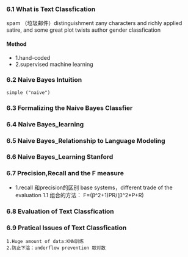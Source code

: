 ### 6.1 What is Text Classfication
spam （垃圾邮件）distinguishment
zany characters and richly applied satire, and some great plot twists
author gender classfication
#### Method
- 1.hand-coded
- 2.supervised machine learning

### 6.2 Naive Bayes Intuition
    simple ("naive")
### 6.3 Formalizing the Naive Bayes Classfier

### 6.4 Naive Bayes_learning

### 6.5 Naive Bayes_Relationship to Language Modeling

### 6.6 Naive Bayes_Learning Stanford
### 6.7 Precision,Recall and the F measure
- 1.recall 和precision的区别
	base systems，different trade of the evaluation
	1.1	组合的方法：
	F=(β^2+1)PR/(β^2*P+R)
### 6.8 Evaluation of Text Classfication
### 6.9 Pratical Issues of Text Classfication
	1.Huge amount of data:KNN训练
	2.防止下溢：underflow prevention 取对数
